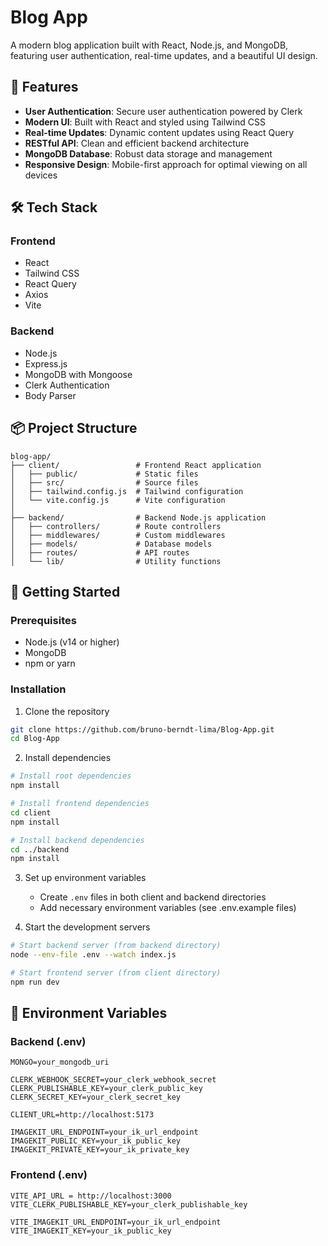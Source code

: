 # Blog App

A modern blog application built with React, Node.js, and MongoDB, featuring user authentication, real-time updates, and a beautiful UI design.

## 🚀 Features

- **User Authentication**: Secure user authentication powered by Clerk
- **Modern UI**: Built with React and styled using Tailwind CSS
- **Real-time Updates**: Dynamic content updates using React Query
- **RESTful API**: Clean and efficient backend architecture
- **MongoDB Database**: Robust data storage and management
- **Responsive Design**: Mobile-first approach for optimal viewing on all devices

## 🛠️ Tech Stack

### Frontend
- React
- Tailwind CSS
- React Query
- Axios
- Vite

### Backend
- Node.js
- Express.js
- MongoDB with Mongoose
- Clerk Authentication
- Body Parser

## 📦 Project Structure

```
blog-app/
├── client/                 # Frontend React application
│   ├── public/             # Static files
│   ├── src/                # Source files
│   ├── tailwind.config.js  # Tailwind configuration
│   └── vite.config.js      # Vite configuration
│
├── backend/                # Backend Node.js application
│   ├── controllers/        # Route controllers
│   ├── middlewares/        # Custom middlewares
│   ├── models/             # Database models
│   ├── routes/             # API routes
│   └── lib/                # Utility functions
```

## 🚀 Getting Started

### Prerequisites

- Node.js (v14 or higher)
- MongoDB
- npm or yarn

### Installation

1. Clone the repository
```bash
git clone https://github.com/bruno-berndt-lima/Blog-App.git
cd Blog-App
```

2. Install dependencies
```bash
# Install root dependencies
npm install

# Install frontend dependencies
cd client
npm install

# Install backend dependencies
cd ../backend
npm install
```

3. Set up environment variables
   - Create `.env` files in both client and backend directories
   - Add necessary environment variables (see .env.example files)

4. Start the development servers
```bash
# Start backend server (from backend directory)
node --env-file .env --watch index.js

# Start frontend server (from client directory)
npm run dev
```

## 🔧 Environment Variables

### Backend (.env)
```
MONGO=your_mongodb_uri

CLERK_WEBHOOK_SECRET=your_clerk_webhook_secret
CLERK_PUBLISHABLE_KEY=your_clerk_public_key
CLERK_SECRET_KEY=your_clerk_secret_key

CLIENT_URL=http://localhost:5173

IMAGEKIT_URL_ENDPOINT=your_ik_url_endpoint
IMAGEKIT_PUBLIC_KEY=your_ik_public_key
IMAGEKIT_PRIVATE_KEY=your_ik_private_key

```

### Frontend (.env)
```
VITE_API_URL = http://localhost:3000
VITE_CLERK_PUBLISHABLE_KEY=your_clerk_publishable_key

VITE_IMAGEKIT_URL_ENDPOINT=your_ik_url_endpoint
VITE_IMAGEKIT_KEY=your_ik_public_key
```

